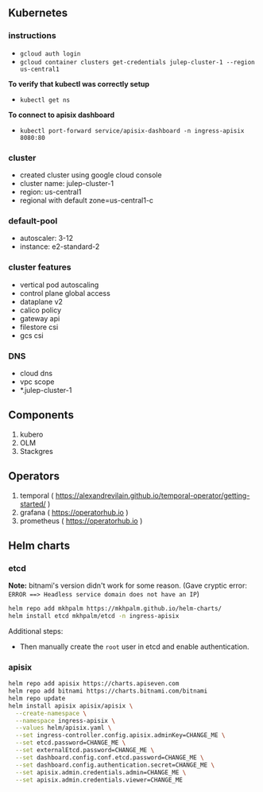 ## Kubernetes

### instructions

- `gcloud auth login`
- `gcloud container clusters get-credentials julep-cluster-1 --region us-central1`

**To verify that kubectl was correctly setup**
- `kubectl get ns`

**To connect to apisix dashboard**
- `kubectl port-forward service/apisix-dashboard -n ingress-apisix 8080:80`

### cluster

- created cluster using google cloud console
- cluster name: julep-cluster-1
- region: us-central1
- regional with default zone=us-central1-c

### default-pool

- autoscaler: 3-12
- instance: e2-standard-2

### cluster features

- vertical pod autoscaling
- control plane global access
- dataplane v2
- calico policy
- gateway api
- filestore csi
- gcs csi

### DNS

- cloud dns
- vpc scope
- \*.julep-cluster-1

## Components

1. kubero
2. OLM
3. Stackgres

## Operators

1. temporal ( https://alexandrevilain.github.io/temporal-operator/getting-started/ )
2. grafana ( https://operatorhub.io )
3. prometheus ( https://operatorhub.io )

## Helm charts

### etcd

**Note:** bitnami's version didn't work for some reason.
(Gave cryptic error: `ERROR ==> Headless service domain does not have an IP`)

```sh
helm repo add mkhpalm https://mkhpalm.github.io/helm-charts/
helm install etcd mkhpalm/etcd -n ingress-apisix
```

Additional steps:

- Then manually create the `root` user in etcd and enable authentication.

### apisix

```sh
helm repo add apisix https://charts.apiseven.com
helm repo add bitnami https://charts.bitnami.com/bitnami
helm repo update
helm install apisix apisix/apisix \
  --create-namespace \
  --namespace ingress-apisix \
  --values helm/apisix.yaml \
  --set ingress-controller.config.apisix.adminKey=CHANGE_ME \
  --set etcd.password=CHANGE_ME \
  --set externalEtcd.password=CHANGE_ME \
  --set dashboard.config.conf.etcd.password=CHANGE_ME \
  --set dashboard.config.authentication.secret=CHANGE_ME \
  --set apisix.admin.credentials.admin=CHANGE_ME \
  --set apisix.admin.credentials.viewer=CHANGE_ME

```
